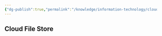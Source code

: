 ```yaml
---
{"dg-publish":true,"permalink":"/knowledge/information-technology/cloud/google-cloud/storage/","dgPassFrontmatter":true}
---
```


## Cloud File Store